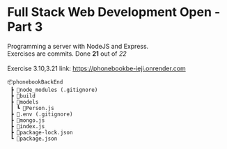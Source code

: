 <h1>Full Stack Web Development Open - Part 3</h1>

Programming a server with NodeJS and Express.</br>
Exercises are commits. Done **21** out of *22*
</br></br>
Exercise 3.10,3.21 link: https://phonebookbe-ieji.onrender.com

```
📦phonebookBackEnd
 ┣ 📂node_modules (.gitignore)
 ┣ 📂build
 ┣ 📂models
 ┃ ┗ 📜Person.js
 ┣ 📜.env (.gitignore)
 ┣ 📜mongo.js
 ┣ 📜index.js
 ┣ 📜package-lock.json
 ┗ 📜package.json
```